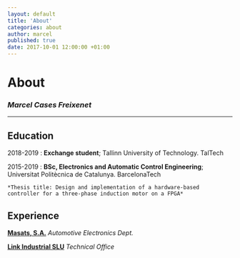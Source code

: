 ```yaml
---
layout: default
title: 'About'
categories: about
author: marcel
published: true
date: 2017-10-01 12:00:00 +01:00
---
```

# About

### _Marcel Cases Freixenet_
---  

Education
---------

2018-2019
:   **Exchange student**; Tallinn University of Technology. TalTech     
      
      
2015-2019
:   **BSc, Electronics and Automatic Control Engineering**; Universitat Politècnica de Catalunya. BarcelonaTech

    *Thesis title: Design and implementation of a hardware-based controller for a three-phase induction motor on a FPGA*

Experience
----------

**[Masats, S.A.](http://www.masats.es/en/)** _Automotive Electronics Dept._

**[Link Industrial SLU](http://www.linkindustrial.es/web/en/)** _Technical Office_
